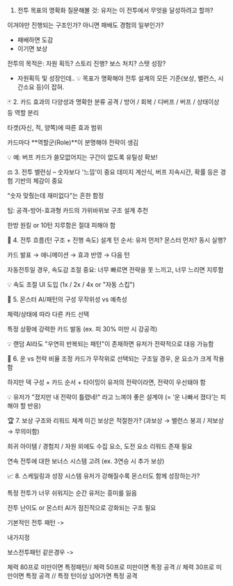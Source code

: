 1. 전투 목표의 명확화
   질문해볼 것:
   유저는 이 전투에서 무엇을 달성하려고 할까?

이겨야만 진행되는 구조인가? 아니면 패배도 경험의 일부인가?

- 패배하면 도감
- 이기면 보상

전투의 목적은: 자원 획득? 스토리 진행? 보스 처치? 스탯 성장?
- 자원획득 및 성장인데..
  💡 목표가 명확해야 전투 설계의 모든 기준(보상, 밸런스, 시간소요 등)이 잡혀.

🃏 2. 카드 효과의 다양성과 명확한 분류
공격 / 방어 / 회복 / 디버프 / 버프 / 상태이상 등 역할 분리

타겟(자신, 적, 양쪽)에 따른 효과 범위

카드마다 **역할군(Role)**이 분명해야 전략이 생김

💡 예: 버프 카드가 쓸모없어지는 구간이 없도록 유틸성 확보!

⚖ 3. 전투 밸런싱 – 숫자보다 '느낌'이 중요
데미지 계산식, 버프 지속시간, 확률 등은 경험 기반의 체감이 중요

"숫자 맞췄는데 재미없다"는 흔한 함정

팁:
공격-방어-효과형 카드의 가위바위보 구조 설계 추천

한방 원킬 or 10턴 지루함은 절대 피해야 함

🔁 4. 전투 흐름(턴 구조 + 진행 속도) 설계
턴 순서: 유저 먼저? 몬스터 먼저? 동시 실행?

카드 발표 → 애니메이션 → 효과 반영 → 다음 턴

자동전투일 경우, 속도감 조절 중요: 너무 빠르면 전략을 못 느끼고, 너무 느리면 지루함

💡 속도 조절 UI 도입 (1x / 2x / 4x or "자동 스킵")

🤖 5. 몬스터 AI/패턴의 구성
무작위성 vs 예측성

체력/상태에 따라 다른 카드 선택

특정 상황에 강력한 카드 발동 (ex. 피 30% 미만 시 강공격)

💡 랜덤 AI라도 "우연히 반복되는 패턴"이 존재하면 유저가 전략적으로 대응 가능함

🎲 6. 운 vs 전략 비율 조정
카드가 무작위로 선택되는 구조일 경우, 운 요소가 크게 작용함

하지만 덱 구성 + 카드 순서 + 타이밍이 유저의 전략이라면, 전략이 우선돼야 함

💡 유저가 "졌지만 내 전략이 틀렸네!" 라고 느껴야 좋은 설계야
(= ‘운 나빠서 졌다’는 피해야 할 반응)

🏆 7. 보상 구조와 리워드 체계
이긴 보상은 적절한가? (과보상 → 밸런스 붕괴 / 저보상 → 무의미함)

희귀 아이템 / 경험치 / 자원 외에도 수집 요소, 도전 요소 리워드 존재 필요

연속 전투에 대한 보너스 시스템 고려 (ex. 3연승 시 추가 보상)

📈 8. 스케일링과 성장 시스템
유저가 강해질수록 몬스터도 함께 성장하는가?

특정 전투가 너무 쉬워지는 순간 유저는 흥미를 잃음

전투 난이도 or 몬스터 AI가 점진적으로 강화되는 구조 필요


기본적인 전투 패턴 ->

내가지정

보스전투패턴 같은경우 ->

체력 80프로 미만이면 특정패턴// 체력 50프로 미만이면 특정 공격 // 체력 30프로 미만이면 특정 공격 // 특정 턴이상 넘어가면 특정 공격


